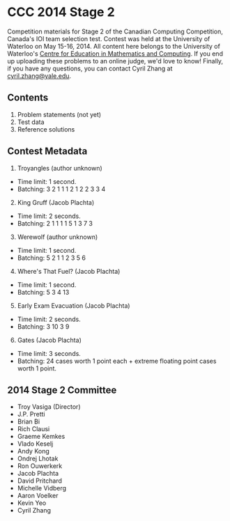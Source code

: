 CCC 2014 Stage 2
================

Competition materials for Stage 2 of the Canadian Computing Competition, Canada's IOI team selection test.
Contest was held at the University of Waterloo on May 15-16, 2014.
All content here belongs to the University of Waterloo's
[Centre for Education in Mathematics and Computing](http://cemc.uwaterloo.ca/).
If you end up uploading these problems to an online judge, we'd love to know!
Finally, if you have any questions, you can contact Cyril Zhang at <cyril.zhang@yale.edu>.

Contents
--------

1. Problem statements (not yet)
2. Test data
3. Reference solutions

Contest Metadata
----------------

1. Troyangles (author unknown)
  - Time limit: 1 second.
  - Batching: 3 2 1 1 1 2 1 2 2 3 3 4
2. King Gruff (Jacob Plachta)
  - Time limit: 2 seconds.
  - Batching: 2 1 1 1 1 5 1 3 7 3
3. Werewolf (author unknown)
  - Time limit: 1 second.
  - Batching: 5 2 1 1 2 3 5 6
4. Where's That Fuel? (Jacob Plachta)
  - Time limit: 1 second.
  - Batching: 5 3 4 13
5. Early Exam Evacuation (Jacob Plachta)
  - Time limit: 2 seconds.
  - Batching: 3 10 3 9
6. Gates (Jacob Plachta)
  - Time limit: 3 seconds.
  - Batching: 24 cases worth 1 point each + extreme floating point cases worth 1 point.

2014 Stage 2 Committee
----------------------

- Troy Vasiga (Director)
- J.P. Pretti
- Brian Bi
- Rich Clausi
- Graeme Kemkes
- Vlado Keselj
- Andy Kong
- Ondrej Lhotak
- Ron Ouwerkerk
- Jacob Plachta
- David Pritchard
- Michelle Vidberg
- Aaron Voelker
- Kevin Yeo
- Cyril Zhang
